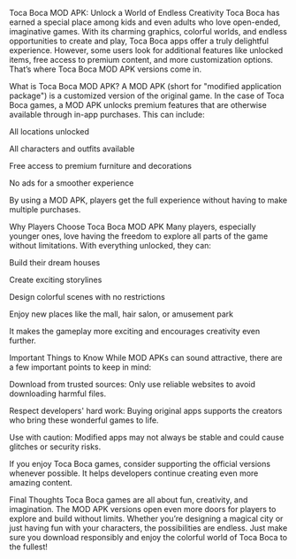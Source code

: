 Toca Boca MOD APK: Unlock a World of Endless Creativity
Toca Boca has earned a special place among kids and even adults who love open-ended, imaginative games. With its charming graphics, colorful worlds, and endless opportunities to create and play, Toca Boca apps offer a truly delightful experience. However, some users look for additional features like unlocked items, free access to premium content, and more customization options. That’s where Toca Boca MOD APK versions come in.

What is Toca Boca MOD APK?
A MOD APK (short for "modified application package") is a customized version of the original game. In the case of Toca Boca games, a MOD APK unlocks premium features that are otherwise available through in-app purchases. This can include:

All locations unlocked

All characters and outfits available

Free access to premium furniture and decorations

No ads for a smoother experience

By using a MOD APK, players get the full experience without having to make multiple purchases.

Why Players Choose Toca Boca MOD APK
Many players, especially younger ones, love having the freedom to explore all parts of the game without limitations. With everything unlocked, they can:

Build their dream houses

Create exciting storylines

Design colorful scenes with no restrictions

Enjoy new places like the mall, hair salon, or amusement park

It makes the gameplay more exciting and encourages creativity even further.

Important Things to Know
While MOD APKs can sound attractive, there are a few important points to keep in mind:

Download from trusted sources: Only use reliable websites to avoid downloading harmful files.

Respect developers' hard work: Buying original apps supports the creators who bring these wonderful games to life.

Use with caution: Modified apps may not always be stable and could cause glitches or security risks.

If you enjoy Toca Boca games, consider supporting the official versions whenever possible. It helps developers continue creating even more amazing content.

Final Thoughts
Toca Boca games are all about fun, creativity, and imagination. The MOD APK versions open even more doors for players to explore and build without limits. Whether you’re designing a magical city or just having fun with your characters, the possibilities are endless. Just make sure you download responsibly and enjoy the colorful world of Toca Boca to the fullest!
